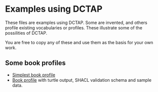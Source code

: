 # Examples using DCTAP

These files are examples using DCTAP. Some are invented, and others profile existing vocabularies or profiles. These illustrate some of the possilities of DCTAP. 

You are free to copy any of these and use them as the basis for your own work.

## Some book profiles

* [Simplest book profile](simple-book-2)
* [Book profile](simple-book) with turtle output, SHACL validation schema and sample data.

